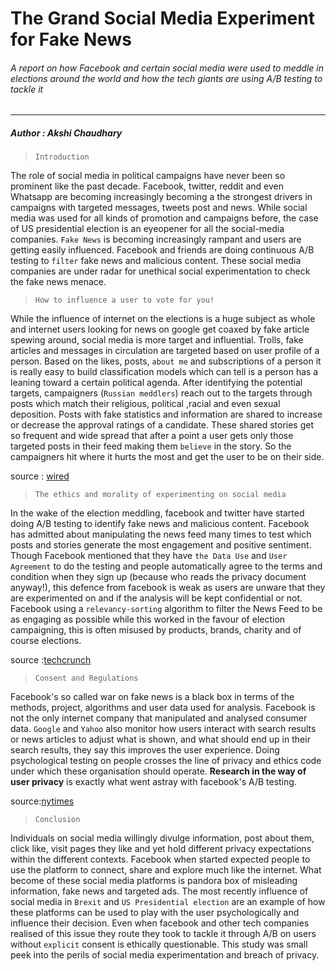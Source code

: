 # The Grand Social Media Experiment for Fake News

###### A report on how Facebook and certain social media were used to meddle in elections around the world and how the tech giants are using A/B testing to tackle it
-------

##### Author : Akshi Chaudhary

> `Introduction`

The role of social media in political campaigns have never been so prominent like the past decade. Facebook, twitter, reddit and even Whatsapp are becoming increasingly becoming a the strongest drivers in campaigns with targeted messages, tweets post and news. While social media was used for all kinds of promotion and campaigns before, the case of US presidential election is an eyeopener for all the social-media companies. `Fake News` is becoming increasingly rampant and users are getting easily influenced. Facebook and friends are doing continuous A/B testing to `filter` fake news and malicious content. These social media companies are under radar for unethical social experimentation to check the fake news menace.


> `How to influence a user to vote for you!`

While the influence of internet on the elections is a huge subject as whole and internet users looking for news on google get coaxed by fake article spewing around, social media is more target and influential. Trolls, fake articles and messages in circulation are targeted based on user profile of a person. Based on the likes, posts, `about me` and subscriptions of a person it is really easy to build classification models which can tell is a person has a leaning toward a certain political agenda. After identifying the potential targets, campaigners (`Russian meddlers`) reach out to the targets through posts which match their religious, political ,racial and even sexual deposition. Posts with fake statistics and information are shared to increase or decrease the approval ratings of a candidate. These shared stories get so frequent and wide spread that after a point a user gets only those targeted posts in their feed making them `believe` in the story. So the campaigners hit where it hurts the most and get the user to be on their side.

source : [wired](https://www.wired.com/2016/11/facebook-won-trump-election-not-just-fake-news/)

> `The ethics and morality of experimenting on social media`

In the wake of the election meddling, facebook and twitter have started doing A/B testing to identify fake news and malicious content. Facebook has admitted about manipulating the news feed many times to test which posts and stories generate the most engagement and positive sentiment. Though Facebook mentioned that they have `the Data Use` and `User Agreement` to do the testing and people automatically agree to the terms and condition when they sign up (because who reads the privacy document anyway!), this defence from facebook is weak as users are unware that they are experimented on and if the analysis will be kept confidential or not.
Facebook using a `relevancy-sorting` algorithm to filter the News Feed to be as engaging as possible while this worked in the favour of election campaigning, this is often misused by products, brands, charity and of course elections.


source :[techcrunch](https://techcrunch.com/2014/06/29/ethics-in-a-data-driven-world/)

> `Consent and Regulations`

Facebook's so called war on fake news is a black box in terms of the methods, project, algorithms and user data used for analysis. Facebook is not the only internet company that manipulated and analysed consumer data. `Google` and `Yahoo` also monitor how users interact with search results or news articles to adjust what is shown, and what should end up in their search results, they say this improves the user experience. Doing psychological testing on people crosses the line of privacy and ethics code under which these organisation should operate. **Research in the way of user privacy** is exactly what went astray with facebook's A/B testing.

source:[nytimes](https://www.nytimes.com/2014/06/30/technology/facebook-tinkers-with-users-emotions-in-news-feed-experiment-stirring-outcry.html)

> `Conclusion`

Individuals on social media willingly divulge information, post about them, click like, visit pages they like and yet hold different privacy expectations within the different contexts. Facebook when started expected people to use the platform to connect, share and explore much like the internet. What become of these social media platforms is pandora box of misleading information, fake news and targeted ads. The most recently influence of social media in `Brexit` and `US Presidential election` are an example of how these platforms can be used to play with the user psychologically and influence their decision. Even when facebook and other tech companies realised of this issue they route they took to tackle it through A/B on users without `explicit` consent is ethically questionable. This study was small peek into the perils of social media experimentation and breach of privacy.
